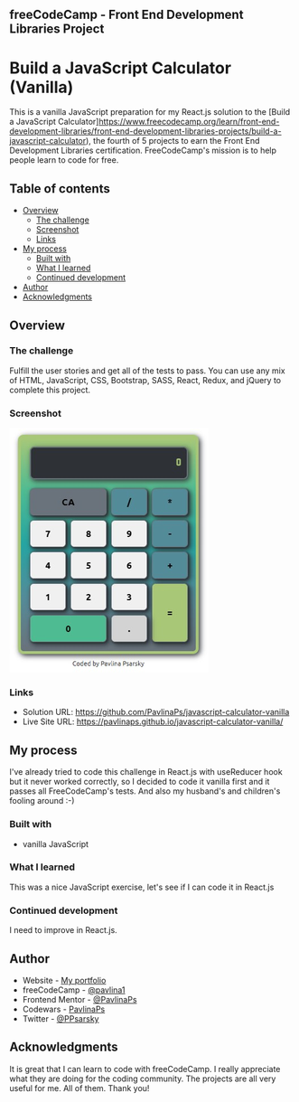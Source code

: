 ## freeCodeCamp - Front End Development Libraries Project

# Build a JavaScript Calculator (Vanilla)

This is a vanilla JavaScript preparation for my React.js solution to the [Build a JavaScript Calculator]https://www.freecodecamp.org/learn/front-end-development-libraries/front-end-development-libraries-projects/build-a-javascript-calculator), the fourth of 5 projects to earn the Front End Development Libraries certification. FreeCodeCamp's mission is to help people learn to code for free.

## Table of contents

- [Overview](#overview)
  - [The challenge](#the-challenge)
  - [Screenshot](#screenshot)
  - [Links](#links)
- [My process](#my-process)
  - [Built with](#built-with)
  - [What I learned](#what-i-learned)
  - [Continued development](#continued-development)
- [Author](#author)
- [Acknowledgments](#acknowledgments)

## Overview

### The challenge

Fulfill the user stories and get all of the tests to pass. You can use any mix of HTML, JavaScript, CSS, Bootstrap, SASS, React, Redux, and jQuery to complete this project.

### Screenshot

![Desktop layout](./screenshot.jpg)

### Links

- Solution URL: https://github.com/PavlinaPs/javascript-calculator-vanilla
- Live Site URL: https://pavlinaps.github.io/javascript-calculator-vanilla/

## My process

I've already tried to code this challenge in React.js with useReducer hook but it never worked correctly, so I decided to code it vanilla first and it passes all FreeCodeCamp's tests. And also my husband's and children's fooling around :-)

### Built with

- vanilla JavaScript

### What I learned

This was a nice JavaScript exercise, let's see if I can code it in React.js

### Continued development

I need to improve in React.js.

## Author

- Website - [My portfolio](https://pavlinaps.github.io/my-portfolio/)
- freeCodeCamp - [@pavlina1](https://www.freecodecamp.org/pavlina1)
- Frontend Mentor - [@PavlinaPs](https://www.frontendmentor.io/profile/PavlinaPs)
- Codewars - [PavlinaPs](https://www.codewars.com/users/PavlinaPs)
- Twitter - [@PPsarsky](https://www.twitter.com/PPsarsky)

## Acknowledgments

It is great that I can learn to code with freeCodeCamp. I really appreciate what they are doing for the coding community. The projects are all very useful for me. All of them. Thank you!
